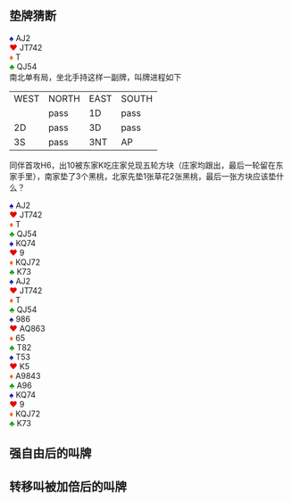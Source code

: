 ## 垫牌猜断
<div class="board-container">
  <div class="Nhand">
      <font color="0000C0">♠</font> AJ2 <br>
      <font color="E80000">♥</font> JT742 <br>
      <font color="FF6000">♦</font> T <br>
      <font color="00A000">♣</font> QJ54 <br>
  </div>
</div>
南北单有局，坐北手持这样一副牌，叫牌进程如下
<table>
    <tr><td>WEST</td> <td>NORTH</td> <td>EAST</td> <td>SOUTH</td></tr>
    <tr><td></td> <td>pass</td> <td>1D</td> <td>pass</td></tr>
    <tr><td>2D</td> <td>pass</td> <td>3D</td> <td>pass</td></tr>
    <tr><td>3S</td> <td>pass</td> <td>3NT</td> <td>AP</td></tr>
</table>

同伴首攻H6，出10被东家K吃庄家兑现五轮方块（庄家均跟出，最后一轮留在东家手里），南家垫了3个黑桃，北家先垫1张草花2张黑桃，最后一张方块应该垫什么？
<div class="board-container">
  <div class="Nhand">
    <font color="0000C0">♠</font> AJ2 <br>
    <font color="E80000">♥</font> JT742 <br>
    <font color="FF6000">♦</font> T <br>
    <font color="00A000">♣</font> QJ54 <br>
  </div>
  <div class="Whand">
    <font color="0000C0">♠</font> KQ74 <br>
    <font color="E80000">♥</font> 9 <br>
    <font color="FF6000">♦</font> KQJ72 <br>
    <font color="00A000">♣</font> K73 <br>
  </div>
</div>


<div class="board-container">
  <div class="Nhand">
    <font color="0000C0">♠</font> AJ2 <br>
    <font color="E80000">♥</font> JT742 <br>
    <font color="FF6000">♦</font> T <br>
    <font color="00A000">♣</font> QJ54 <br>
  </div>
  <div class="Shand">
    <font color="0000C0">♠</font> 986 <br>
    <font color="E80000">♥</font> AQ863 <br>
    <font color="FF6000">♦</font> 65 <br>
    <font color="00A000">♣</font> T82 <br>
  </div>
  <div class="Ehand">
    <font color="0000C0">♠</font> T53 <br>
    <font color="E80000">♥</font> K5 <br>
    <font color="FF6000">♦</font> A9843 <br>
    <font color="00A000">♣</font> A96 <br>
  </div>
  <div class="Whand">
    <font color="0000C0">♠</font> KQ74 <br>
    <font color="E80000">♥</font> 9 <br>
    <font color="FF6000">♦</font> KQJ72 <br>
    <font color="00A000">♣</font> K73 <br>
  </div>
</div>

## 强自由后的叫牌

## 转移叫被加倍后的叫牌